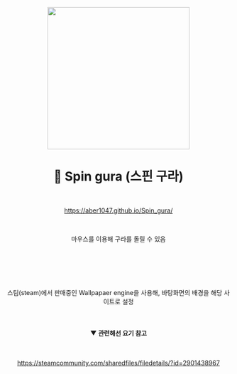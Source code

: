 <div align="center">

</br></br>
  
<img align = "center" src = "source/imgs/gura_none_bg.gif" width = "320px">

# 🦈 Spin gura (스핀 구라)

</br>

https://aber1047.github.io/Spin_gura/

</br>


마우스를 이용해 구라를 돌릴 수 있음

</br>

#

</br>

스팀(steam)에서 판매중인 Wallpapaer engine을 사용해, 바탕화면의 배경을 해당 사이트로 설정 

</br>

#### ▼ 관련해선 요기 참고

</br>

https://steamcommunity.com/sharedfiles/filedetails/?id=2901438967

</br>

</div>




